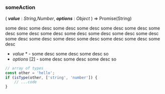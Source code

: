 ##
### someAction
( ***value*** : *String,Number*, ***options*** : *Object* ) => Promise(String)

some desc some desc some desc some desc some desc some desc some desc
some desc some desc some desc some desc some desc some desc some desc some desc some desc
some desc some desc some desc some desc

- *value* * - some desc some desc some desc so
- *options* [2] - some desc some desc some desc so

```js
// array of types
const other = 'hello';
if (isType(other, ['string', 'number']) {
    // ...code
}
```